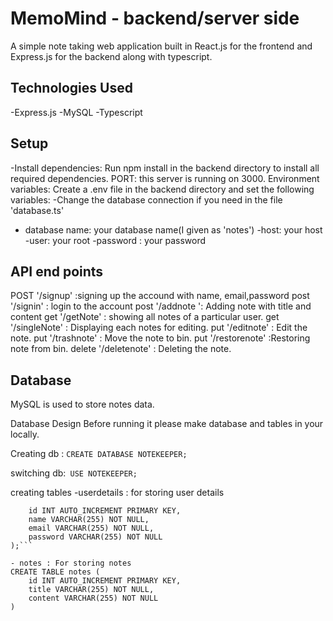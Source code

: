 # MemoMind - backend/server side
  A simple note taking web application built in React.js for the frontend and Express.js for the backend along with typescript.


## Technologies Used
-Express.js
-MySQL
-Typescript


## Setup
-Install dependencies: Run npm install in the backend directory to install all required dependencies.
PORT: this server is running on 3000.
Environment variables: Create a .env file in the backend directory and set the following variables:
-Change the database connection if you need in the file 'database.ts'
- database name: your database name(I given as 'notes')
-host: your host
-user: your root
-password : your password


## API end points
POST '/signup' :signing up the accound with name, email,password
post '/signin' : login to the account
post '/addnote ': Adding note with title and content
get '/getNote' : showing all notes of a particular user.
get '/singleNote' : Displaying each notes for editing.
put   '/editnote' : Edit the note.
put  '/trashnote' : Move the note to bin.
put  '/restorenote' :Restoring note from bin.
delete '/deletenote' : Deleting the note.

## Database
MySQL is used to store notes data.

Database Design
Before running it please make database and tables in your locally.

Creating db : ```CREATE DATABASE NOTEKEEPER; ```

switching db:``` USE NOTEKEEPER;```


creating tables
-userdetails : for storing user details
```CREATE TABLE userDetails (
    id INT AUTO_INCREMENT PRIMARY KEY,
    name VARCHAR(255) NOT NULL,
    email VARCHAR(255) NOT NULL,
    password VARCHAR(255) NOT NULL
);```

- notes : For storing notes
CREATE TABLE notes (
    id INT AUTO_INCREMENT PRIMARY KEY,
    title VARCHAR(255) NOT NULL,
    content VARCHAR(255) NOT NULL
)

